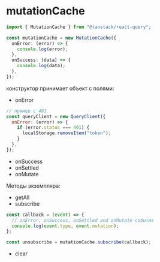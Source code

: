 # mutationCache

```ts
import { MutationCache } from "@tanstack/react-query";

const mutationCache = new MutationCache({
  onError: (error) => {
    console.log(error);
  },
  onSuccess: (data) => {
    console.log(data);
  },
});
```

конструктор принимает объект с полями:

- onError

```js
// пример с 401
const queryClient = new QueryClient({
  onError: (error) => {
    if (error.status === 401) {
      localStorage.removeItem("token");
    }
  },
});
```

- onSuccess
- onSettled
- onMutate

Методы экземпляра:

- getAll
- subscribe

```ts
const callback = (event) => {
  // onError, onSuccess, onSettled and onMutate события
  console.log(event.type, event.mutation);
};

const unsubscribe = mutationCache.subscribe(callback);
```

- clear
